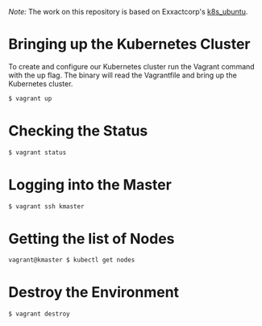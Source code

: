 
*Note:* The work on this repository is based on Exxactcorp's [k8s_ubuntu](https://bitbucket.org/exxsyseng/k8s_ubuntu/src/master/).

# Bringing up the Kubernetes Cluster

To create and configure our Kubernetes cluster run the Vagrant command with the up flag. The binary will read the Vagrantfile and bring up the Kubernetes cluster.

```bash
$ vagrant up
```

# Checking the Status

```bash
$ vagrant status
```

# Logging into the Master

```bash
$ vagrant ssh kmaster
```

# Getting the list of Nodes

```bash
vagrant@kmaster $ kubectl get nodes
```

# Destroy the Environment

```bash
$ vagrant destroy
```